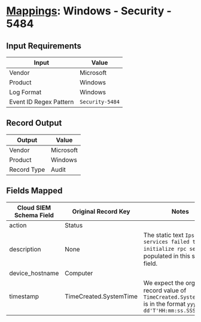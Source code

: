 # [Mappings](README.md): Windows - Security - 5484

## Input Requirements

|Input|Value|
|-----|-----|
|Vendor|Microsoft|
|Product|Windows|
|Log Format|Windows|
|Event ID Regex Pattern|`Security-5484`|

## Record Output

|Output|Value|
|------|-----|
|Vendor|Microsoft|
|Product|Windows|
|Record Type|Audit|

## Fields Mapped

|Cloud SIEM Schema Field|Original Record Key|Notes|
|-----------------------|-------------------|-----|
|action|Status||
|description|None|The static text `Ipsec services failed to initialize rpc server` is populated in this schema field.|
|device_hostname|Computer||
|timestamp|TimeCreated.SystemTime|We expect the orginal record value of `TimeCreated.SystemTime` is in the format `yyyy-MM-dd'T'HH:mm:ss.SSSSSSSSSZ`|

